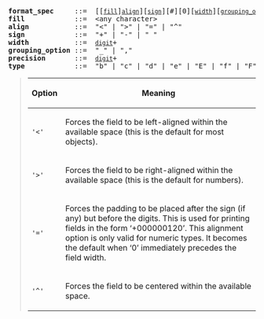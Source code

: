 
<pre><strong id="id1">format_spec    </strong> ::=  [[<a class="reference internal" href="#grammar-token-fill"><code class="xref docutils literal notranslate"><span class="pre">fill</span></code></a>]<a class="reference internal" href="#grammar-token-align"><code class="xref docutils literal notranslate"><span class="pre">align</span></code></a>][<a class="reference internal" href="#grammar-token-sign"><code class="xref docutils literal notranslate"><span class="pre">sign</span></code></a>][#][0][<a class="reference internal" href="#grammar-token-width"><code class="xref docutils literal notranslate"><span class="pre">width</span></code></a>][<a class="reference internal" href="#grammar-token-grouping-option"><code class="xref docutils literal notranslate"><span class="pre">grouping_option</span></code></a>][.<a class="reference internal" href="#grammar-token-precision"><code class="xref docutils literal notranslate"><span class="pre">precision</span></code></a>][<a class="reference internal" href="#grammar-token-type"><code class="xref docutils literal notranslate"><span class="pre">type</span></code></a>]
<strong id="grammar-token-fill">fill           </strong> ::=  &lt;any character&gt;
<strong id="grammar-token-align">align          </strong> ::=  "&lt;" | "&gt;" | "=" | "^"
<strong id="grammar-token-sign">sign           </strong> ::=  "+" | "-" | " "
<strong id="grammar-token-width">width          </strong> ::=  <a class="reference internal" href="../reference/lexical_analysis.html#grammar-token-digit"><code class="xref docutils literal notranslate"><span class="pre">digit</span></code></a>+
<strong id="grammar-token-grouping-option">grouping_option</strong> ::=  "_" | ","
<strong id="grammar-token-precision">precision      </strong> ::=  <a class="reference internal" href="../reference/lexical_analysis.html#grammar-token-digit"><code class="xref docutils literal notranslate"><span class="pre">digit</span></code></a>+
<strong id="grammar-token-type">type           </strong> ::=  "b" | "c" | "d" | "e" | "E" | "f" | "F" | "g" | "G" | "n" | "o" | "s" | "x" | "X" | "%"
</pre>


<blockquote>
<div><table class="docutils align-default" id="index-3">
<colgroup>
<col style="width: 13%">
<col style="width: 87%">
</colgroup>
<thead>
<tr class="row-odd"><th class="head"><p>Option</p></th>
<th class="head"><p>Meaning</p></th>
</tr>
</thead>
<tbody>
<tr class="row-even"><td><p><code class="docutils literal notranslate"><span class="pre">'&lt;'</span></code></p></td>
<td><p>Forces the field to be left-aligned within the available
space (this is the default for most objects).</p></td>
</tr>
<tr class="row-odd"><td><p><code class="docutils literal notranslate"><span class="pre">'&gt;'</span></code></p></td>
<td><p>Forces the field to be right-aligned within the
available space (this is the default for numbers).</p></td>
</tr>
<tr class="row-even"><td><p><code class="docutils literal notranslate"><span class="pre">'='</span></code></p></td>
<td><p>Forces the padding to be placed after the sign (if any)
but before the digits.  This is used for printing fields
in the form ‘+000000120’. This alignment option is only
valid for numeric types.  It becomes the default when ‘0’
immediately precedes the field width.</p></td>
</tr>
<tr class="row-odd"><td><p><code class="docutils literal notranslate"><span class="pre">'^'</span></code></p></td>
<td><p>Forces the field to be centered within the available
space.</p></td>
</tr>
</tbody>
</table>
</div></blockquote>


